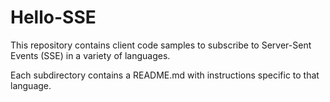 # Hello-SSE

This repository contains client code samples to subscribe to Server-Sent Events (SSE) in a variety of languages.

Each subdirectory contains a README.md with instructions specific to that language.


